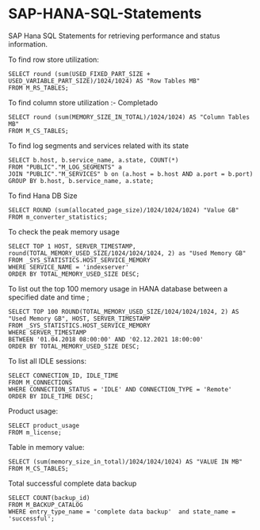 # SAP-HANA-SQL-Statements

SAP Hana SQL Statements for retrieving performance and status information.

To find row  store utilization:

```
SELECT round (sum(USED_FIXED_PART_SIZE + USED_VARIABLE_PART_SIZE)/1024/1024) AS "Row Tables MB" 
FROM M_RS_TABLES;
```

To find column store utilization :- Completado

```
SELECT round (sum(MEMORY_SIZE_IN_TOTAL)/1024/1024) AS "Column Tables MB"  
FROM M_CS_TABLES;
```

To find log segments and services related with its state

```
SELECT b.host, b.service_name, a.state, COUNT(*) 
FROM "PUBLIC"."M_LOG_SEGMENTS" a 
JOIN "PUBLIC"."M_SERVICES" b on (a.host = b.host AND a.port = b.port) 
GROUP BY b.host, b.service_name, a.state;
```

To find Hana DB Size

```
SELECT ROUND (sum(allocated_page_size)/1024/1024/1024) "Value GB" 
FROM m_converter_statistics;
```

To check the peak memory usage

```
SELECT TOP 1 HOST, SERVER_TIMESTAMP, round(TOTAL_MEMORY_USED_SIZE/1024/1024/1024, 2) as "Used Memory GB" 
FROM _SYS_STATISTICS.HOST_SERVICE_MEMORY 
WHERE SERVICE_NAME = 'indexserver'
ORDER BY TOTAL_MEMORY_USED_SIZE DESC;
```

To list out the top 100 memory usage in HANA database between a specified date and time ;

```
SELECT TOP 100 ROUND(TOTAL_MEMORY_USED_SIZE/1024/1024/1024, 2) AS "Used Memory GB", HOST, SERVER_TIMESTAMP 
FROM _SYS_STATISTICS.HOST_SERVICE_MEMORY 
WHERE SERVER_TIMESTAMP 
BETWEEN '01.04.2018 08:00:00' AND '02.12.2021 18:00:00'
ORDER BY TOTAL_MEMORY_USED_SIZE DESC;
```

To list all IDLE sessions:

```
SELECT CONNECTION_ID, IDLE_TIME 
FROM M_CONNECTIONS 
WHERE CONNECTION_STATUS = 'IDLE' AND CONNECTION_TYPE = 'Remote' 
ORDER BY IDLE_TIME DESC;
```

Product usage:
```
SELECT product_usage 
FROM m_license;
```

Table in memory value:
```
SELECT (sum(memory_size_in_total)/1024/1024/1024) AS "VALUE IN MB"
FROM M_CS_TABLES;
```

Total successful complete data backup

```
SELECT COUNT(backup_id) 
FROM M_BACKUP_CATALOG 
WHERE entry_type_name = 'complete data backup'  and state_name = 'successful';
```